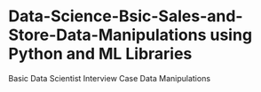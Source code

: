 # Data-Science-Bsic-Sales-and-Store-Data-Manipulations using Python and ML Libraries
Basic Data Scientist Interview Case Data Manipulations 

